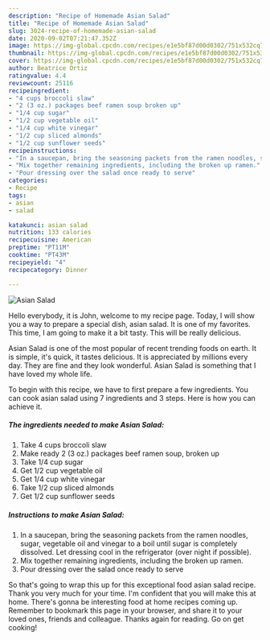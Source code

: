 ```yaml
---
description: "Recipe of Homemade Asian Salad"
title: "Recipe of Homemade Asian Salad"
slug: 3024-recipe-of-homemade-asian-salad
date: 2020-09-02T07:21:47.352Z
image: https://img-global.cpcdn.com/recipes/e1e5bf87d00d0302/751x532cq70/asian-salad-recipe-main-photo.jpg
thumbnail: https://img-global.cpcdn.com/recipes/e1e5bf87d00d0302/751x532cq70/asian-salad-recipe-main-photo.jpg
cover: https://img-global.cpcdn.com/recipes/e1e5bf87d00d0302/751x532cq70/asian-salad-recipe-main-photo.jpg
author: Beatrice Ortiz
ratingvalue: 4.4
reviewcount: 25116
recipeingredient:
- "4 cups broccoli slaw"
- "2 (3 oz.) packages beef ramen soup broken up"
- "1/4 cup sugar"
- "1/2 cup vegetable oil"
- "1/4 cup white vinegar"
- "1/2 cup sliced almonds"
- "1/2 cup sunflower seeds"
recipeinstructions:
- "In a saucepan, bring the seasoning packets from the ramen noodles, sugar, vegetable oil and vinegar to a boil until sugar is completely dissolved. Let dressing cool in the refrigerator (over night if possible)."
- "Mix together remaining ingredients, including the broken up ramen."
- "Pour dressing over the salad once ready to serve"
categories:
- Recipe
tags:
- asian
- salad

katakunci: asian salad 
nutrition: 133 calories
recipecuisine: American
preptime: "PT11M"
cooktime: "PT43M"
recipeyield: "4"
recipecategory: Dinner

---
```



![Asian Salad](https://img-global.cpcdn.com/recipes/e1e5bf87d00d0302/751x532cq70/asian-salad-recipe-main-photo.jpg)

Hello everybody, it is John, welcome to my recipe page. Today, I will show you a way to prepare a special dish, asian salad. It is one of my favorites. This time, I am going to make it a bit tasty. This will be really delicious.

Asian Salad is one of the most popular of recent trending foods on earth. It is simple, it's quick, it tastes delicious. It is appreciated by millions every day. They are fine and they look wonderful. Asian Salad is something that I have loved my whole life.




To begin with this recipe, we have to first prepare a few ingredients. You can cook asian salad using 7 ingredients and 3 steps. Here is how you can achieve it.

<!--inarticleads1-->

##### The ingredients needed to make Asian Salad:

1. Take 4 cups broccoli slaw
1. Make ready 2 (3 oz.) packages beef ramen soup, broken up
1. Take 1/4 cup sugar
1. Get 1/2 cup vegetable oil
1. Get 1/4 cup white vinegar
1. Take 1/2 cup sliced almonds
1. Get 1/2 cup sunflower seeds




<!--inarticleads2-->

##### Instructions to make Asian Salad:

1. In a saucepan, bring the seasoning packets from the ramen noodles, sugar, vegetable oil and vinegar to a boil until sugar is completely dissolved. Let dressing cool in the refrigerator (over night if possible).
1. Mix together remaining ingredients, including the broken up ramen.
1. Pour dressing over the salad once ready to serve




So that's going to wrap this up for this exceptional food asian salad recipe. Thank you very much for your time. I'm confident that you will make this at home. There's gonna be interesting food at home recipes coming up. Remember to bookmark this page in your browser, and share it to your loved ones, friends and colleague. Thanks again for reading. Go on get cooking!
